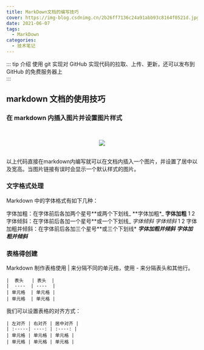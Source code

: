 ```yaml
---
title: MarkDown文档的编写技巧
cover: https://img-blog.csdnimg.cn/2b26ff7136c24a91abb93c8164f0521d.jpg?x-oss-process=image/watermark,type_ZHJvaWRzYW5zZmFsbGJhY2s,shadow_50,text_Q1NETiBAPGRpdiBjbGFzcz0n6b6Z5a6d5a6dJz4=,size_20,color_FFFFFF,t_70,g_se,x_16#pic_center
date: 2021-06-07
tags:
  - MarkDown
categories:
  - 技术笔记
---
```


::: tip 介绍
使用 git 实现对 GitHub 实现代码的拉取、上传、更新，还可以发布到 GitHub 的免费服务器上<br>
:::

## markdown 文档的使用技巧

### 在 markdown 内插入图片并设置图片样式

<div align=center style="padding:30px 0">
  <img src="图片链接" >
  </img>
</div>
  以上代码直接在markdown内编写就可以在文档内插入一个图片，并设置了居中以及宽高。当图片链接有误时会显示一个默认样式的图片。

### 文字格式处理

Markdown 中的字体格式有如下几种：

字体加粗：在字体前后各加两个星号**或两个下划线\_
**字体加粗\*_
**字体加粗**
1
2
字体倾斜：在字体前后各加一个星号\*\*或一个下划线_
_字体倾斜_
_字体倾斜_
1
2
字体加粗并倾斜：在字体前后各加三个星号\*\*或三个下划线\*
**_字体加粗并倾斜_**
**_字体加粗并倾斜_**

### 表格得创建

Markdown 制作表格使用 | 来分隔不同的单元格，使用 - 来分隔表头和其他行。

```
|  表头   | 表头  |
|  ----  | ----  |
| 单元格  | 单元格 |
| 单元格  | 单元格 |
```

我们可以设置表格的对齐方式：

```
| 左对齐 | 右对齐 | 居中对齐 |
| :-----| ----: | :----: |
| 单元格 | 单元格 | 单元格 |
| 单元格 | 单元格 | 单元格 |
```
